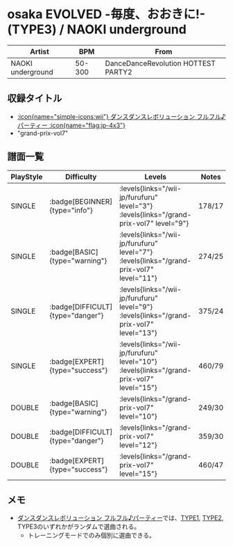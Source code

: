 # osaka EVOLVED -毎度、おおきに!- (TYPE3) / NAOKI underground

|Artist|BPM|From|
|------|---|----|
|NAOKI underground|50-300|DanceDanceRevolution HOTTEST PARTY2|

## 収録タイトル

- [:icon{name="simple-icons:wii"} ダンスダンスレボリューション フルフル♪パーティー :icon{name="flag:jp-4x3"}](/wii-jp/furufuru)
- "grand-prix-vol7"

## 譜面一覧

|PlayStyle|Difficulty|Levels|Notes|Movie|
|---------|----------|------|-----|-----|
|SINGLE| :badge[BEGINNER]{type="info"}| :levels{links="/wii-jp/furufuru" level="3"} :levels{links="/grand-prix-vol7" level="9"}|178/17||
|SINGLE| :badge[BASIC]{type="warning"}| :levels{links="/wii-jp/furufuru" level="7"} :levels{links="/grand-prix-vol7" level="11"}|274/25||
|SINGLE| :badge[DIFFICULT]{type="danger"}| :levels{links="/wii-jp/furufuru" level="9"} :levels{links="/grand-prix-vol7" level="13"}|375/24||
|SINGLE| :badge[EXPERT]{type="success"}| :levels{links="/wii-jp/furufuru" level="10"} :levels{links="/grand-prix-vol7" level="15"}|460/79||
|DOUBLE| :badge[BASIC]{type="warning"}| :levels{links="/grand-prix-vol7" level="10"}|249/30||
|DOUBLE| :badge[DIFFICULT]{type="danger"}| :levels{links="/grand-prix-vol7" level="12"}|359/30||
|DOUBLE| :badge[EXPERT]{type="success"}| :levels{links="/grand-prix-vol7" level="15"}|460/47||

## メモ

- [ダンスダンスレボリューション フルフル♪パーティー](/wii-jp/furufuru)では、[TYPE1](/wii-jp/furufuru/osaka-evolved-type1), [TYPE2](/wii-jp/furufuru/osaka-evolved-type2), TYPE3のいずれかがランダムで選曲される。
  - トレーニングモードでのみ個別に選曲できる。
